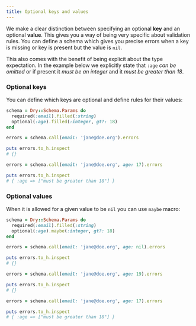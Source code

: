 ```yaml
---
title: Optional keys and values
---
```


We make a clear distinction between specifying an optional **key** and an optional **value**. This gives you a way of being very specific about validation rules. You can define a schema which gives you precise errors when a key is missing or key is present but the value is `nil`.

This also comes with the benefit of being explicit about the type expectation. In the example below we explicitly state that `:age` _can be omitted_ or if present it _must be an integer_ and it _must be greater than 18_.

### Optional keys

You can define which keys are optional and define rules for their values:

```ruby
schema = Dry::Schema.Params do
  required(:email).filled(:string)
  optional(:age).filled(:integer, gt?: 18)
end

errors = schema.call(email: 'jane@doe.org').errors

puts errors.to_h.inspect
# {}

errors = schema.call(email: 'jane@doe.org', age: 17).errors

puts errors.to_h.inspect
# { :age => ["must be greater than 18"] }
```

### Optional values

When it is allowed for a given value to be `nil` you can use `maybe` macro:

```ruby
schema = Dry::Schema.Params do
  required(:email).filled(:string)
  optional(:age).maybe(:integer, gt?: 18)
end

errors = schema.call(email: 'jane@doe.org', age: nil).errors

puts errors.to_h.inspect
# {}

errors = schema.call(email: 'jane@doe.org', age: 19).errors

puts errors.to_h.inspect
# {}

errors = schema.call(email: 'jane@doe.org', age: 17).errors

puts errors.to_h.inspect
# { :age => ["must be greater than 18"] }
```
